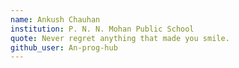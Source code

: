 ```yaml
---
name: Ankush Chauhan
institution: P. N. N. Mohan Public School
quote: Never regret anything that made you smile.
github_user: An-prog-hub
---
```

